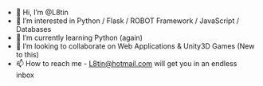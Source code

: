 - 👋 Hi, I’m @L8tin
- 👀 I’m interested in Python / Flask / ROBOT Framework / JavaScript / Databases
- 🌱 I’m currently learning Python (again)
- 💞️ I’m looking to collaborate on Web Applications & Unity3D Games (New to this)
- 📫 How to reach me - L8tin@hotmail.com will get you in an endless inbox

<!---
L8tin/L8tin is a ✨ special ✨ repository because its `README.md` (this file) appears on your GitHub profile.
You can click the Preview link to take a look at your changes.
--->
